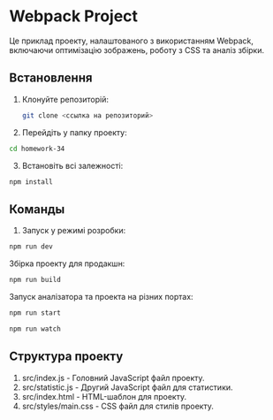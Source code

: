 # Webpack Project

Це приклад проекту, налаштованого з використанням Webpack, включаючи оптимізацію зображень, роботу з CSS та аналіз збірки.

## Встановлення

1. Клонуйте репозиторій:
   ```bash
   git clone <ссылка на репозиторий>

2. Перейдіть у папку проекту:

```bash
cd homework-34
```
3. Встановіть всі залежності:

```bash
npm install
```


## Команды
1. Запуск у режимі розробки:

```bash
npm run dev
```

Збірка проекту для продакшн:
```bash
npm run build
```

Запуск аналізатора та проекта на різних портах:
```bash
npm run start
```

```bash
npm run watch
```
## Структура проекту
1. src/index.js - Головний JavaScript файл проекту.
2. src/statistic.js - Другий JavaScript файл для статистики.
3. src/index.html - HTML-шаблон для проекту.
4. src/styles/main.css - CSS файл для стилів проекту.
